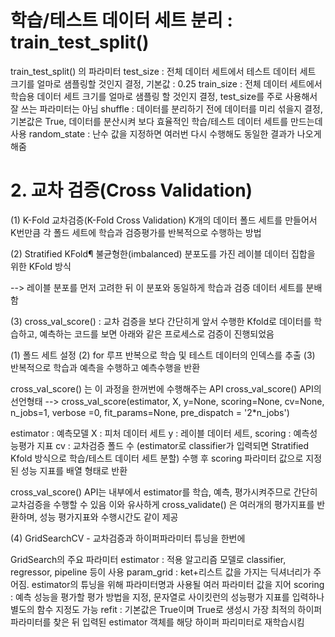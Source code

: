 # 학습/테스트 데이터 세트 분리 : train_test_split()

train_test_split() 의 파라미터
test_size : 전체 데이터 세트에서 테스트 데이터 세트 크기를 얼마로 샘플링할 것인지 결정, 기본값 : 0.25
train_size : 전체 데이터 세트에서 학습용 데이터 세트 크기를 얼마로 샘플링 할 것인지 결정, test_size를 주로 사용해서 잘 쓰는 파라미터는 아님
shuffle : 데이터를 분리하기 전에 데이터를 미리 섞을지 결정, 기본값은 True, 데이터를 분산시켜 보다 효율적인 학습/테스트 데이터 세트를 만드는데 사용
random_state : 난수 값을 지정하면 여러번 다시 수행해도 동일한 결과가 나오게 해줌

# 2. 교차 검증(Cross Validation)

(1) K-Fold 교차검증(K-Fold Cross Validation)
K개의 데이터 폴드 세트를 만들어서 K번만큼 각 폴드 세트에 학습과 검증평가를 반복적으로 수행하는 방법

(2) Stratified KFold¶
불균형한(imbalanced) 분포도를 가진 레이블 데이터 집합을 위한 KFold 방식

--> 레이블 분포를 먼저 고려한 뒤 이 분포와 동일하게 학습과 검증 데이터 세트를 분배함

(3) cross_val_score() : 교차 검증을 보다 간단히게
앞서 수행한 Kfold로 데이터를 학습하고, 예측하는 코드를 보면 아래와 같은 프로세스로 검증이 진행되었음

(1) 폴드 세트 설정 
(2) for 루프 반복으로 학습 및 테스트 데이터의 인덱스를 추출 (3) 반복적으로 학습과 예측을 수행하고 예측수행을 반환

cross_val_score() 는 이 과정을 한꺼번에 수행해주는 API
cross_val_score() API의 선언형태
--> cross_val_score(estimator, X, y=None, scoring=None, cv=None, n_jobs=1, verbose =0, fit_params=None, pre_dispatch = '2*n_jobs')

estimator : 예측모델
X : 피처 데이터 세트
y : 레이블 데이터 세트,
scoring : 예측성능평가 지표
cv : 교차검증 폴드 수 (estimator로 classifier가 입력되면 Stratified Kfold 방식으로 학습/테스트 데이터 세트 분할)
수행 후 scoring 파라미터 값으로 지정된 성능 지표를 배열 형태로 반환

cross_val_score() API는 내부에서 estimator를 학습, 예측, 평가시켜주므로 간단히 교차검증을 수행할 수 있음
이와 유사하게 cross_validate() 은 여러개의 평가지표를 반환하며, 성능 평가지표와 수행시간도 같이 제공

(4) GridSearchCV - 교차검증과 하이퍼파라미터 튜닝을 한번에

GridSearch의 주요 파라미터
estimator : 적용 알고리즘 모델로 classifier, regressor, pipeline 등이 사용
param_grid : ket+리스트 값을 가지는 딕셔너리가 주어짐. estimator의 튜닝을 위해 파라미터명과 사용될 여러 파라미터 값을 지어
scoring : 예측 성능을 평가할 평가 방법을 지정, 문자열로 사이킷런의 성능평가 지표를 입력하나 별도의 함수 지정도 가능
refit : 기본값은 True이며 True로 생성시 가장 최적의 하이퍼 파라미터를 찾은 뒤 입력된 estimator 객체를 해당 하이퍼 파리미터로 재학습시킴
